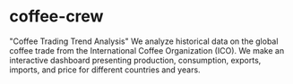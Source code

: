 # coffee-crew
"Coffee Trading Trend Analysis" We analyze historical data on the global coffee trade from the International Coffee Organization (ICO). We make an interactive dashboard presenting production, consumption, exports, imports, and price for different countries and years.
